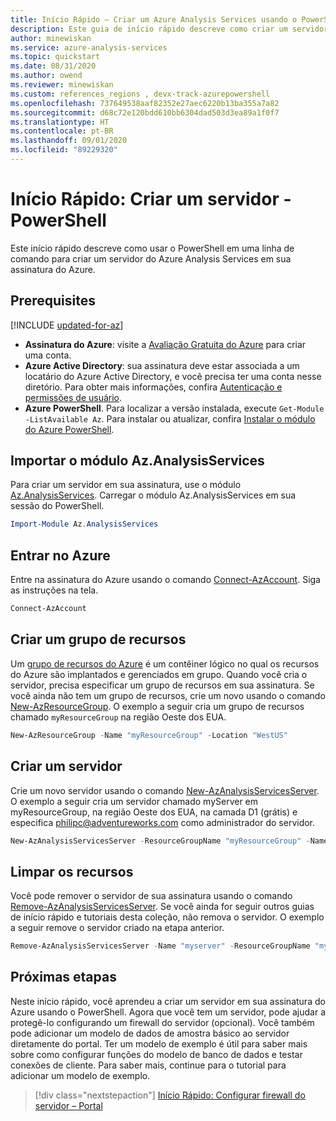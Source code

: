```yaml
---
title: Início Rápido – Criar um Azure Analysis Services usando o PowerShell | Microsoft Docs
description: Este guia de início rápido descreve como criar um servidor do Azure Analysis Services usando o PowerShell
author: minewiskan
ms.service: azure-analysis-services
ms.topic: quickstart
ms.date: 08/31/2020
ms.author: owend
ms.reviewer: minewiskan
ms.custom: references_regions , devx-track-azurepowershell
ms.openlocfilehash: 737649538aaf82352e27aec6220b13ba355a7a82
ms.sourcegitcommit: d68c72e120bdd610bb6304dad503d3ea89a1f0f7
ms.translationtype: HT
ms.contentlocale: pt-BR
ms.lasthandoff: 09/01/2020
ms.locfileid: "89229320"
---
```

# <a name="quickstart-create-a-server---powershell"></a>Início Rápido: Criar um servidor - PowerShell

Este início rápido descreve como usar o PowerShell em uma linha de comando para criar um servidor do Azure Analysis Services em sua assinatura do Azure.

## <a name="prerequisites"></a>Prerequisites

[!INCLUDE [updated-for-az](../../includes/updated-for-az.md)]

- **Assinatura do Azure**: visite a [Avaliação Gratuita do Azure](https://azure.microsoft.com/offers/ms-azr-0044p/) para criar uma conta.
- **Azure Active Directory**: sua assinatura deve estar associada a um locatário do Azure Active Directory, e você precisa ter uma conta nesse diretório. Para obter mais informações, confira [Autenticação e permissões de usuário](analysis-services-manage-users.md).
- **Azure PowerShell**. Para localizar a versão instalada, execute `Get-Module -ListAvailable Az`. Para instalar ou atualizar, confira [Instalar o módulo do Azure PowerShell](/powershell/azure/install-Az-ps).

## <a name="import-azanalysisservices-module"></a>Importar o módulo Az.AnalysisServices

Para criar um servidor em sua assinatura, use o módulo [Az.AnalysisServices](/powershell/module/az.analysisservices). Carregar o módulo Az.AnalysisServices em sua sessão do PowerShell.

```powershell
Import-Module Az.AnalysisServices
```

## <a name="sign-in-to-azure"></a>Entrar no Azure

Entre na assinatura do Azure usando o comando [Connect-AzAccount](/powershell/module/az.accounts/connect-azaccount). Siga as instruções na tela.

```powershell
Connect-AzAccount
```

## <a name="create-a-resource-group"></a>Criar um grupo de recursos

Um [grupo de recursos do Azure](../azure-resource-manager/management/overview.md) é um contêiner lógico no qual os recursos do Azure são implantados e gerenciados em grupo. Quando você cria o servidor, precisa especificar um grupo de recursos em sua assinatura. Se você ainda não tem um grupo de recursos, crie um novo usando o comando [New-AzResourceGroup](/powershell/module/az.resources/new-azresourcegroup). O exemplo a seguir cria um grupo de recursos chamado `myResourceGroup` na região Oeste dos EUA.

```powershell
New-AzResourceGroup -Name "myResourceGroup" -Location "WestUS"
```

## <a name="create-a-server"></a>Criar um servidor

Crie um novo servidor usando o comando [New-AzAnalysisServicesServer](/powershell/module/az.analysisservices/new-azanalysisservicesserver). O exemplo a seguir cria um servidor chamado myServer em myResourceGroup, na região Oeste dos EUA, na camada D1 (grátis) e especifica philipc@adventureworks.com como administrador do servidor.

```powershell
New-AzAnalysisServicesServer -ResourceGroupName "myResourceGroup" -Name "myserver" -Location WestUS -Sku D1 -Administrator "philipc@adventure-works.com"
```

## <a name="clean-up-resources"></a>Limpar os recursos

Você pode remover o servidor de sua assinatura usando o comando [Remove-AzAnalysisServicesServer](/powershell/module/az.analysisservices/new-azanalysisservicesserver). Se você ainda for seguir outros guias de início rápido e tutoriais desta coleção, não remova o servidor. O exemplo a seguir remove o servidor criado na etapa anterior.


```powershell
Remove-AzAnalysisServicesServer -Name "myserver" -ResourceGroupName "myResourceGroup"
```

## <a name="next-steps"></a>Próximas etapas

Neste início rápido, você aprendeu a criar um servidor em sua assinatura do Azure usando o PowerShell. Agora que você tem um servidor, pode ajudar a protegê-lo configurando um firewall do servidor (opcional). Você também pode adicionar um modelo de dados de amostra básico ao servidor diretamente do portal. Ter um modelo de exemplo é útil para saber mais sobre como configurar funções do modelo de banco de dados e testar conexões de cliente. Para saber mais, continue para o tutorial para adicionar um modelo de exemplo.

> [!div class="nextstepaction"]
> [Início Rápido: Configurar firewall do servidor – Portal](analysis-services-qs-firewall.md)      